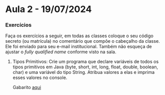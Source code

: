# Aula 2 - 19/07/2024

### Exercícios

Faça os exercícios a seguir, em todas as classes coloque o seu código secreto (ou matrícula) no comentário que compõe o cabeçalho da classe. Ele foi enviado para seu e-mail institucional. Também não esqueça de ajustar o _fully qualified name_ conforme visto na sala.

1. Tipos Primitivos: Crie um programa que declare variáveis de todos os tipos primitivos em Java (byte, short, int, long, float, double, boolean, char) e uma variável do tipo String. Atribua valores a elas e imprima esses valores no console.

   Gabarito [aqui](https://github.com/ap3ufersa/ap3_2024.1_xicoArruda/blob/main/unidade1/gabarito_aula2/br/com/xico/aula2/TiposPrimitivos.java)
